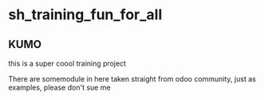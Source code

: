 # sh_training_fun_for_all

## KUMO

this is a super coool training project 

There are somemodule in here taken straight from odoo community, just as examples, please don't sue me
